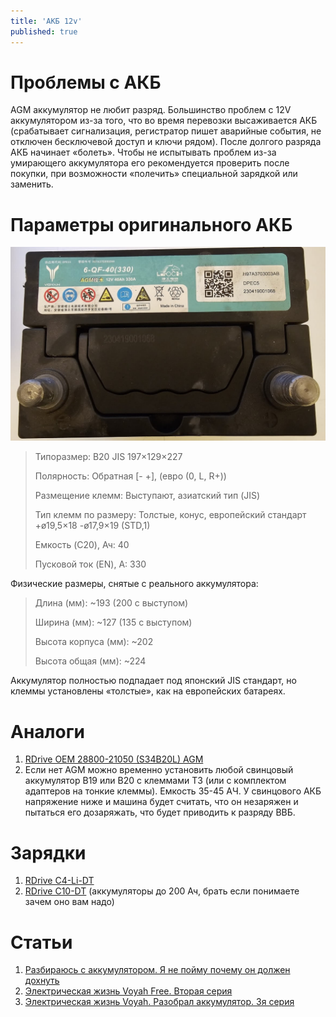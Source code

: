 ```yaml
---
title: 'АКБ 12v'
published: true
---
```


# Проблемы с АКБ
AGM аккумулятор не любит разряд. Большинство проблем с 12V аккумулятором из-за того, что во время перевозки высаживается АКБ (срабатывает сигнализация, регистратор пишет аварийные события, не отключен бесключевой доступ и ключи рядом). После долгого разряда АКБ начинает «болеть». Чтобы не испытывать проблем из-за умирающего аккумулятора его рекомендуется проверить после покупки, при возможности «полечить» специальной зарядкой или заменить.

# Параметры оригинального АКБ

![Оригинальный АКБ 12V Voyah Free](12v.jpg "Оригинальный АКБ 12V Voyah Free")

> Типоразмер: B20 JIS 197×129×227
>
> Полярность: Обратная [- +], (евро (0, L, R+))
>
> Размещение клемм: Выступают, азиатский тип (JIS)
>
> Тип клемм по размеру: Толстые, конус, европейский стандарт +ø19,5×18 -ø17,9×19 (STD,1)
>
> Емкость (C20), Ач: 40
>
> Пусковой ток (EN), А: 330

Физические размеры, снятые с реального аккумулятора:
> Длина (мм): ~193 (200 с выступом)
>
> Ширина (мм): ~127 (135 с выступом)
>
> Высота корпуса (мм): ~202
>
> Высота общая (мм): ~224

Аккумулятор полностью подпадает под японский JIS стандарт, но клеммы установлены «толстые», как на европейских батареях.

# Аналоги
1. [RDrive OEM 28800-21050 (S34B20L) AGM](https://www.rdrive.pro/index.php?option=com_virtuemart&view=productdetails&virtuemart_product_id=345&virtuemart_category_id=201)
2. Если нет AGM можно временно установить любой свинцовый аккумулятор B19 или B20 с клеммами T3 (или с комплектом адаптеров на тонкие клеммы). Емкость 35-45 АЧ. У свинцового АКБ напряжение ниже и машина будет считать, что он незаряжен и пытаться его дозаряжать, что будет приводить к разряду ВВБ.

# Зарядки
1. [RDrive C4-Li-DT](https://www.rdrive.pro/index.php?option=com_virtuemart&view=productdetails&virtuemart_product_id=460&virtuemart_category_id=197)
2. [RDrive C10-DT](https://www.rdrive.pro/index.php?option=com_virtuemart&view=productdetails&virtuemart_product_id=221&virtuemart_category_id=197&Itemid=427) (аккумуляторы до 200 Ач, брать если понимаете зачем оно вам надо)

# Статьи
1. [Разбираюсь с аккумулятором. Я не пойму почему он должен дохнуть](https://www.drive2.ru/l/686497128305919809/)
2. [Электрическая жизнь Voyah Free. Вторая серия](https://www.drive2.ru/l/688234906433626956/)
3. [Электрическая жизнь Voyah. Разобрал аккумулятор. 3я серия](https://www.drive2.ru/l/690935306991455395/)
